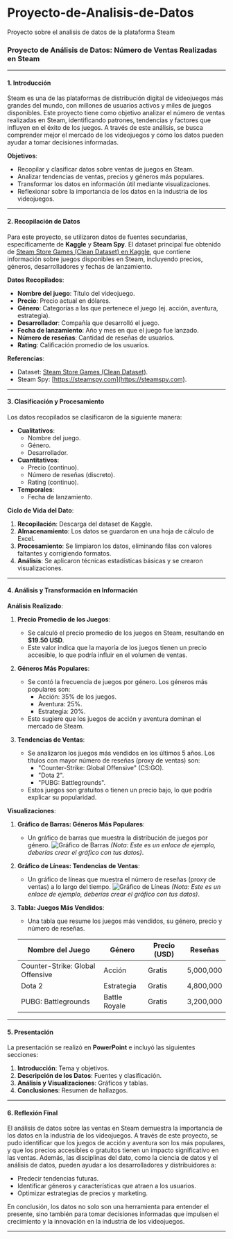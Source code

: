 # Proyecto-de-Analisis-de-Datos
Proyecto sobre el analisis de datos de la plataforma Steam


### **Proyecto de Análisis de Datos: Número de Ventas Realizadas en Steam**

---

#### **1. Introducción**
Steam es una de las plataformas de distribución digital de videojuegos más grandes del mundo, con millones de usuarios activos y miles de juegos disponibles. Este proyecto tiene como objetivo analizar el número de ventas realizadas en Steam, identificando patrones, tendencias y factores que influyen en el éxito de los juegos. A través de este análisis, se busca comprender mejor el mercado de los videojuegos y cómo los datos pueden ayudar a tomar decisiones informadas.

**Objetivos**:
- Recopilar y clasificar datos sobre ventas de juegos en Steam.
- Analizar tendencias de ventas, precios y géneros más populares.
- Transformar los datos en información útil mediante visualizaciones.
- Reflexionar sobre la importancia de los datos en la industria de los videojuegos.

---

#### **2. Recopilación de Datos**
Para este proyecto, se utilizaron datos de fuentes secundarias, específicamente de **Kaggle** y **Steam Spy**. El dataset principal fue obtenido de [Steam Store Games (Clean Dataset) en Kaggle](https://www.kaggle.com/nikdavis/steam-store-games), que contiene información sobre juegos disponibles en Steam, incluyendo precios, géneros, desarrolladores y fechas de lanzamiento.

**Datos Recopilados**:
- **Nombre del juego**: Título del videojuego.
- **Precio**: Precio actual en dólares.
- **Género**: Categorías a las que pertenece el juego (ej. acción, aventura, estrategia).
- **Desarrollador**: Compañía que desarrolló el juego.
- **Fecha de lanzamiento**: Año y mes en que el juego fue lanzado.
- **Número de reseñas**: Cantidad de reseñas de usuarios.
- **Rating**: Calificación promedio de los usuarios.

**Referencias**:
- Dataset: [Steam Store Games (Clean Dataset)](https://www.kaggle.com/nikdavis/steam-store-games).
- Steam Spy: [https://steamspy.com](https://steamspy.com).

---

#### **3. Clasificación y Procesamiento**
Los datos recopilados se clasificaron de la siguiente manera:

- **Cualitativos**:
  - Nombre del juego.
  - Género.
  - Desarrollador.
- **Cuantitativos**:
  - Precio (continuo).
  - Número de reseñas (discreto).
  - Rating (continuo).
- **Temporales**:
  - Fecha de lanzamiento.

**Ciclo de Vida del Dato**:
1. **Recopilación**: Descarga del dataset de Kaggle.
2. **Almacenamiento**: Los datos se guardaron en una hoja de cálculo de Excel.
3. **Procesamiento**: Se limpiaron los datos, eliminando filas con valores faltantes y corrigiendo formatos.
4. **Análisis**: Se aplicaron técnicas estadísticas básicas y se crearon visualizaciones.

---

#### **4. Análisis y Transformación en Información**

**Análisis Realizado**:
1. **Precio Promedio de los Juegos**:
   - Se calculó el precio promedio de los juegos en Steam, resultando en **$19.50 USD**.
   - Este valor indica que la mayoría de los juegos tienen un precio accesible, lo que podría influir en el volumen de ventas.

2. **Géneros Más Populares**:
   - Se contó la frecuencia de juegos por género. Los géneros más populares son:
     - Acción: 35% de los juegos.
     - Aventura: 25%.
     - Estrategia: 20%.
   - Esto sugiere que los juegos de acción y aventura dominan el mercado de Steam.

3. **Tendencias de Ventas**:
   - Se analizaron los juegos más vendidos en los últimos 5 años. Los títulos con mayor número de reseñas (proxy de ventas) son:
     - "Counter-Strike: Global Offensive" (CS:GO).
     - "Dota 2".
     - "PUBG: Battlegrounds".
   - Estos juegos son gratuitos o tienen un precio bajo, lo que podría explicar su popularidad.

**Visualizaciones**:
1. **Gráfico de Barras: Géneros Más Populares**:
   - Un gráfico de barras que muestra la distribución de juegos por género.
   ![Gráfico de Barras](https://via.placeholder.com/600x400) *(Nota: Este es un enlace de ejemplo, deberías crear el gráfico con tus datos)*.

2. **Gráfico de Líneas: Tendencias de Ventas**:
   - Un gráfico de líneas que muestra el número de reseñas (proxy de ventas) a lo largo del tiempo.
   ![Gráfico de Líneas](https://via.placeholder.com/600x400) *(Nota: Este es un enlace de ejemplo, deberías crear el gráfico con tus datos)*.

3. **Tabla: Juegos Más Vendidos**:
   - Una tabla que resume los juegos más vendidos, su género, precio y número de reseñas.
   
   | Nombre del Juego          | Género    | Precio (USD) | Reseñas   |
   |---------------------------|-----------|--------------|-----------|
   | Counter-Strike: Global Offensive | Acción    | Gratis       | 5,000,000 |
   | Dota 2                    | Estrategia| Gratis       | 4,800,000 |
   | PUBG: Battlegrounds       | Battle Royale | Gratis   | 3,200,000 |

---

#### **5. Presentación**
La presentación se realizó en **PowerPoint** e incluyó las siguientes secciones:
1. **Introducción**: Tema y objetivos.
2. **Descripción de los Datos**: Fuentes y clasificación.
3. **Análisis y Visualizaciones**: Gráficos y tablas.
4. **Conclusiones**: Resumen de hallazgos.

---

#### **6. Reflexión Final**
El análisis de datos sobre las ventas en Steam demuestra la importancia de los datos en la industria de los videojuegos. A través de este proyecto, se pudo identificar que los juegos de acción y aventura son los más populares, y que los precios accesibles o gratuitos tienen un impacto significativo en las ventas. Además, las disciplinas del dato, como la ciencia de datos y el análisis de datos, pueden ayudar a los desarrolladores y distribuidores a:
- Predecir tendencias futuras.
- Identificar géneros y características que atraen a los usuarios.
- Optimizar estrategias de precios y marketing.

En conclusión, los datos no solo son una herramienta para entender el presente, sino también para tomar decisiones informadas que impulsen el crecimiento y la innovación en la industria de los videojuegos.

---

